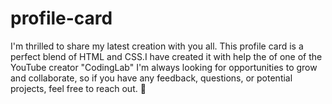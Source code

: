 # profile-card
I'm thrilled to share my latest creation with you all. This profile card is a perfect blend of HTML and CSS.I have created it with help the of one of the YouTube creator "CodingLab" 
I'm always looking for opportunities to grow and collaborate, so if you have any feedback, questions, or potential projects, feel free to reach out. 🤝
